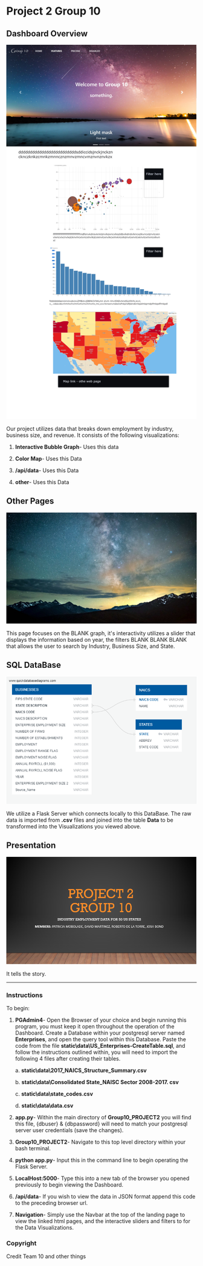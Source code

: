 # Project 2 Group 10


## Dashboard Overview

![1-Index.html](images/sketch2.jpg)

Our project utilizes data that breaks down employment by industry, business size, and revenue. It consists of the following visualizations:

1. **Interactive Bubble Graph**- Uses this data

2. **Color Map**- Uses this Data 

3. **/api/data**- Uses this Data 

4. **other**- Uses this Data 


## Other Pages

![2-Map.html](images/w2.jpg)

This page focuses on the BLANK graph, it's interactivity utilizes a slider that displays the information based on year, the filters BLANK BLANK BLANK that allows the user to search by Industry, Business Size, and State.

## SQL DataBase

![2-static\data\US_Enterprises-CreateTable.sql](images\ERD-US_Enterprises.png)

We utilize a Flask Server which connects locally to this DataBase. The raw data is imported from **.csv** files and joined into the table **Data** to be transformed into the Visualizations you viewed above.


## Presentation

![2-Project_2_Group_10.pptx](images/Pres.png)

It tells the story.

- - -

### Instructions

To begin:

1. **PGAdmin4**- Open the Browser of your choice and begin running this program, you must keep it open throughout the operation of the Dashboard. Create a Database within your postgresql server named **Enterprises**, and open the query tool within this Database. Paste the code from the file **static\data\US_Enterprises-CreateTable.sql**, and follow the instructions outlined within, you will need to import the following 4 files after creating their tables.

    a. **static\data\2017_NAICS_Structure_Summary.csv**

    b. **static\data\Consolidated State_NAISC Sector 2008-2017. csv**

    c. **static\data\state_codes.csv**

    d. **static\data\data.csv**

2. **app.py**- Within the main directory of **Group10_PROJECT2** you will find this file, {dbuser} & {dbpassword} will need to match your postgresql server user credentials (save the changes).

3. **Group10_PROJECT2**- Navigate to this top level directory within your bash terminal.

4. **python app.py**- Input this in the command line to begin operating the Flask Server.

5. **LocalHost:5000**- Type this into a new tab of the browser you opened previously to begin viewing the Dashboard.

6. **/api/data**- If you wish to view the data in JSON format append this code to the preceding browser url.

7. **Navigation**- Simply use the Navbar at the top of the landing page to view the linked html pages, and the interactive sliders and filters to for the Data Visualizations.


### Copyright

Credit
Team 10 and other things
